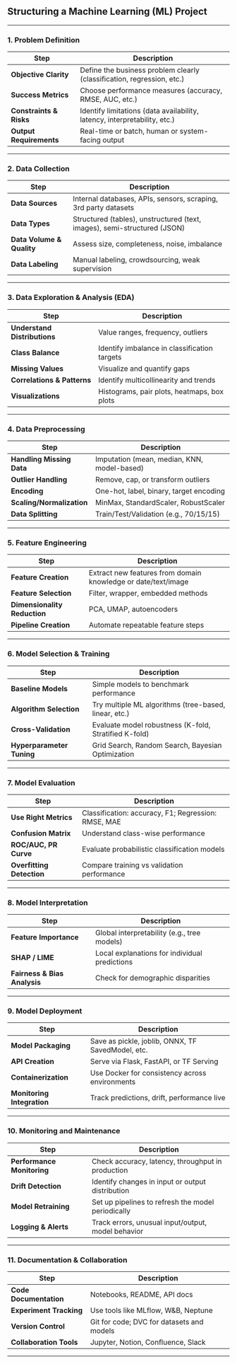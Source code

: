 ## **Structuring a Machine Learning (ML) Project**

---

### **1. Problem Definition**

| Step                    | Description                                                               |
| ----------------------- | ------------------------------------------------------------------------- |
| **Objective Clarity**   | Define the business problem clearly (classification, regression, etc.)    |
| **Success Metrics**     | Choose performance measures (accuracy, RMSE, AUC, etc.)                   |
| **Constraints & Risks** | Identify limitations (data availability, latency, interpretability, etc.) |
| **Output Requirements** | Real-time or batch, human or system-facing output                         |

---

### **2. Data Collection**

| Step                      | Description                                                              |
| ------------------------- | ------------------------------------------------------------------------ |
| **Data Sources**          | Internal databases, APIs, sensors, scraping, 3rd party datasets          |
| **Data Types**            | Structured (tables), unstructured (text, images), semi-structured (JSON) |
| **Data Volume & Quality** | Assess size, completeness, noise, imbalance                              |
| **Data Labeling**         | Manual labeling, crowdsourcing, weak supervision                         |

---

### **3. Data Exploration & Analysis (EDA)**

| Step                         | Description                                  |
| ---------------------------- | -------------------------------------------- |
| **Understand Distributions** | Value ranges, frequency, outliers            |
| **Class Balance**            | Identify imbalance in classification targets |
| **Missing Values**           | Visualize and quantify gaps                  |
| **Correlations & Patterns**  | Identify multicollinearity and trends        |
| **Visualizations**           | Histograms, pair plots, heatmaps, box plots  |

---

### **4. Data Preprocessing**

| Step                      | Description                                 |
| ------------------------- | ------------------------------------------- |
| **Handling Missing Data** | Imputation (mean, median, KNN, model-based) |
| **Outlier Handling**      | Remove, cap, or transform outliers          |
| **Encoding**              | One-hot, label, binary, target encoding     |
| **Scaling/Normalization** | MinMax, StandardScaler, RobustScaler        |
| **Data Splitting**        | Train/Test/Validation (e.g., 70/15/15)      |

---

### **5. Feature Engineering**

| Step                         | Description                                                   |
| ---------------------------- | ------------------------------------------------------------- |
| **Feature Creation**         | Extract new features from domain knowledge or date/text/image |
| **Feature Selection**        | Filter, wrapper, embedded methods                             |
| **Dimensionality Reduction** | PCA, UMAP, autoencoders                                       |
| **Pipeline Creation**        | Automate repeatable feature steps                             |

---

### **6. Model Selection & Training**

| Step                      | Description                                           |
| ------------------------- | ----------------------------------------------------- |
| **Baseline Models**       | Simple models to benchmark performance                |
| **Algorithm Selection**   | Try multiple ML algorithms (tree-based, linear, etc.) |
| **Cross-Validation**      | Evaluate model robustness (K-fold, Stratified K-fold) |
| **Hyperparameter Tuning** | Grid Search, Random Search, Bayesian Optimization     |

---

### **7. Model Evaluation**

| Step                      | Description                                         |
| ------------------------- | --------------------------------------------------- |
| **Use Right Metrics**     | Classification: accuracy, F1; Regression: RMSE, MAE |
| **Confusion Matrix**      | Understand class-wise performance                   |
| **ROC/AUC, PR Curve**     | Evaluate probabilistic classification models        |
| **Overfitting Detection** | Compare training vs validation performance          |

---

### **8. Model Interpretation**

| Step                         | Description                                   |
| ---------------------------- | --------------------------------------------- |
| **Feature Importance**       | Global interpretability (e.g., tree models)   |
| **SHAP / LIME**              | Local explanations for individual predictions |
| **Fairness & Bias Analysis** | Check for demographic disparities             |

---

### **9. Model Deployment**

| Step                       | Description                                       |
| -------------------------- | ------------------------------------------------- |
| **Model Packaging**        | Save as pickle, joblib, ONNX, TF SavedModel, etc. |
| **API Creation**           | Serve via Flask, FastAPI, or TF Serving           |
| **Containerization**       | Use Docker for consistency across environments    |
| **Monitoring Integration** | Track predictions, drift, performance live        |

---

### **10. Monitoring and Maintenance**

| Step                       | Description                                        |
| -------------------------- | -------------------------------------------------- |
| **Performance Monitoring** | Check accuracy, latency, throughput in production  |
| **Drift Detection**        | Identify changes in input or output distribution   |
| **Model Retraining**       | Set up pipelines to refresh the model periodically |
| **Logging & Alerts**       | Track errors, unusual input/output, model behavior |

---

### **11. Documentation & Collaboration**

| Step                    | Description                               |
| ----------------------- | ----------------------------------------- |
| **Code Documentation**  | Notebooks, README, API docs               |
| **Experiment Tracking** | Use tools like MLflow, W\&B, Neptune      |
| **Version Control**     | Git for code; DVC for datasets and models |
| **Collaboration Tools** | Jupyter, Notion, Confluence, Slack        |

---
